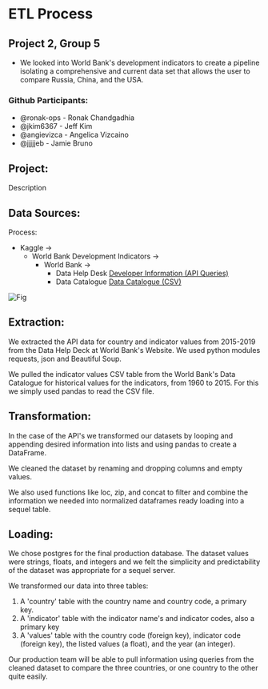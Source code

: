 # ETL Process
## Project 2, Group 5

* We looked into World Bank's development indicators to create a pipeline isolating a comprehensive and current data set that allows the user to compare Russia, China, and the USA. 

### Github Participants:
* @ronak-ops - Ronak Chandgadhia
* @jkim6367 - Jeff Kim 
* @angievizca - Angelica Vizcaino
* @jjjjjeb - Jamie Bruno

## Project:

Description

## Data Sources:
Process: 
* Kaggle → 
    * World Bank Development Indicators → 
        * World Bank →
            * Data Help Desk [Developer Information (API Queries)](https://datahelpdesk.worldbank.org/knowledgebase/topics/125589)
            * Data Catalogue
            [Data Catalogue (CSV)](https://datacatalog.worldbank.org/dataset/world-development-indicators)


![Fig](https://orientalreview.org/wp-content/uploads/2019/12/Integration-Models.jpg)

## Extraction: 
We extracted the API data for country and indicator values from 2015-2019 from the Data Help Deck at World Bank's Website.  We used python modules requests, json and Beautiful Soup.  

We pulled the indicator values CSV table from the World Bank's Data Catalogue  for historical values for the indicators, from 1960 to 2015. For this we simply used pandas to read the CSV file.

## Transformation:
In the case of the API's we transformed our datasets by looping and appending desired information into lists and using pandas to create a DataFrame.

We cleaned the dataset by renaming and dropping columns and empty values.

We also used functions like loc, zip, and concat to filter and combine the information we needed into normalized dataframes ready loading into a sequel table. 

## Loading:
We chose postgres for the final production database. The dataset values were strings, floats, and integers and we felt the simplicity and predictability of the dataset was appropriate for a sequel server.

We transformed our data into three tables:
1. A 'country' table with the country name and country code, a primary key.
2. A 'indicator' table with the indicator name's and indicator codes, also a primary key
3. A 'values' table with the country code (foreign key), indicator code (foreign key), the listed values (a float), and the year (an integer).

Our production team will be able to pull information using queries from the cleaned dataset to compare the three countries, or one country to the other quite easily. 